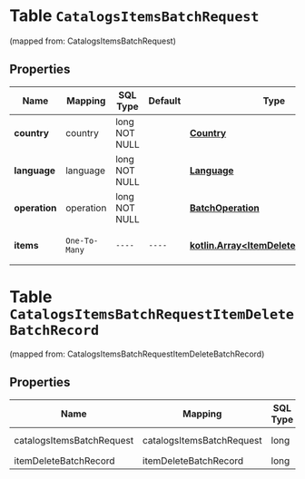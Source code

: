 
# Table `CatalogsItemsBatchRequest`
(mapped from: CatalogsItemsBatchRequest)

## Properties
Name | Mapping | SQL Type | Default | Type | Description | Notes
---- | ------- | -------- | ------- | ---- | ----------- | -----
**country** | country | long NOT NULL |  | [**Country**](Country.md) |  |  [foreignkey]
**language** | language | long NOT NULL |  | [**Language**](Language.md) |  |  [foreignkey]
**operation** | operation | long NOT NULL |  | [**BatchOperation**](BatchOperation.md) |  |  [foreignkey]
**items** | `One-To-Many` | `----` | `----`  | [**kotlin.Array&lt;ItemDeleteBatchRecord&gt;**](ItemDeleteBatchRecord.md) | Array with catalogs items | 





# **Table `CatalogsItemsBatchRequestItemDeleteBatchRecord`**
(mapped from: CatalogsItemsBatchRequestItemDeleteBatchRecord)

## Properties
Name | Mapping | SQL Type | Default | Type | Description | Notes
---- | ------- | -------- | ------- | ---- | ----------- | -----
catalogsItemsBatchRequest | catalogsItemsBatchRequest | long | | kotlin.Long | Primary Key | *one*
itemDeleteBatchRecord | itemDeleteBatchRecord | long | | kotlin.Long | Foreign Key | *many*




